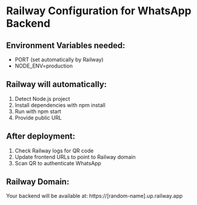 # Railway Configuration for WhatsApp Backend

## Environment Variables needed:
- PORT (set automatically by Railway)
- NODE_ENV=production

## Railway will automatically:
1. Detect Node.js project
2. Install dependencies with npm install
3. Run with npm start
4. Provide public URL

## After deployment:
1. Check Railway logs for QR code
2. Update frontend URLs to point to Railway domain
3. Scan QR to authenticate WhatsApp

## Railway Domain:
Your backend will be available at: https://[random-name].up.railway.app